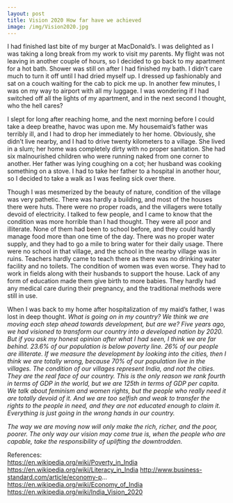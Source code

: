 ```yaml
---
layout: post
title: Vision 2020 How far have we achieved
image: /img/Vision2020.jpg
---
```


I had finished last bite of my burger at MacDonald’s. I was delighted as I was taking a long break from my work to visit my parents. My flight was not leaving in another couple of hours, so I decided to go back to my apartment for a hot bath. Shower was still on after I had finished my bath. I didn’t care much to turn it off until I had dried myself up. I dressed up fashionably and sat on a couch waiting for the cab to pick me up. In another few minutes, I was on my way to airport with all my luggage. I was wondering if I had switched off all the lights of my apartment, and in the next second I thought, who the hell cares?

I slept for long after reaching home, and the next morning before I could take a deep breathe, havoc was upon me. My housemaid’s father was terribly ill, and I had to drop her immediately to her home. Obviously, she didn’t live nearby, and I had to drive twenty kilometers to a village. She lived in a slum; her home was completely dirty with no proper sanitation. She had six malnourished children who were running naked from one corner to another. Her father was lying coughing on a cot; her husband was cooking something on a stove. I had to take her father to a hospital in another hour, so I decided to take a walk as I was feeling sick over there. 

Though I was mesmerized by the beauty of nature, condition of the village was very pathetic. There was hardly a building, and most of the houses there were huts. There were no proper roads, and the villagers were totally devoid of electricity. I talked to few people, and I came to know that the condition was more horrible than I had thought. They were all poor and illiterate. None of them had been to school before, and they could hardly manage food more than one time of the day. There was no proper water supply, and they had to go a mile to bring water for their daily usage. There were no school in that village, and the school in the nearby village was in ruins. Teachers hardly came to teach there as there was no drinking water facility and no toilets. The condition of women was even worse. They had to work in fields along with their husbands to support the house. Lack of any form of education made them give birth to more babies. They hardly had any medical care during their pregnancy, and the traditional methods were still in use.

When I was back to my home after hospitalization of my maid’s father, I was lost in deep thought. _What is going on in my country? We think we are moving each step ahead towards development, but are we? Five years ago, we had visioned to transform our country into a developed nation by 2020. But if you ask my honest opinion after what I had seen, I think we are far behind. 23.6% of our population is below poverty line. 26% of our people are illiterate. If we measure the development by looking into the cities, then I think we are totally wrong, because 70% of our population live in the villages. The condition of our villages represent India, and not the cities. They are the real face of our country. This is the only reason we rank fourth in terms of GDP in the world, but we are 125th in terms of GDP per capita. We talk about feminism and women rights, but the people who really need it are totally devoid of it. And we are too selfish and weak to transfer the rights to the people in need, and they are not educated enough to claim it. Everything is just going in the wrong hands in our country._

_The way we are moving now will only make the rich, richer, and the poor, poorer. The only way our vision may come true is, when the people who are capable, take the responsibility of uplifting the downtrodden._


References:  
https://en.wikipedia.org/wiki/Poverty_in_India  
https://en.wikipedia.org/wiki/Literacy_in_India 
http://www.business-standard.com/article/economy-p... 
https://en.wikipedia.org/wiki/Economy_of_India  
https://en.wikipedia.org/wiki/India_Vision_2020  
